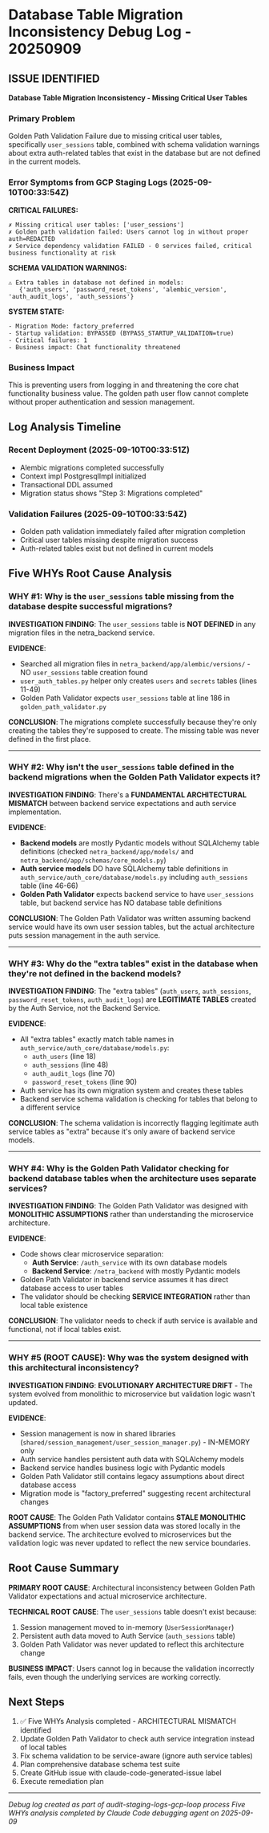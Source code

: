 # Database Table Migration Inconsistency Debug Log - 20250909

## ISSUE IDENTIFIED
**Database Table Migration Inconsistency - Missing Critical User Tables**

### Primary Problem
Golden Path Validation Failure due to missing critical user tables, specifically `user_sessions` table, combined with schema validation warnings about extra auth-related tables that exist in the database but are not defined in the current models.

### Error Symptoms from GCP Staging Logs (2025-09-10T00:33:54Z)

**CRITICAL FAILURES:**
```
✗ Missing critical user tables: ['user_sessions']
✗ Golden path validation failed: Users cannot log in without proper auth=REDACTED
✗ Service dependency validation FAILED - 0 services failed, critical business functionality at risk
```

**SCHEMA VALIDATION WARNINGS:**
```
⚠️ Extra tables in database not defined in models: 
   {'auth_users', 'password_reset_tokens', 'alembic_version', 'auth_audit_logs', 'auth_sessions'}
```

**SYSTEM STATE:**
```
- Migration Mode: factory_preferred
- Startup validation: BYPASSED (BYPASS_STARTUP_VALIDATION=true)
- Critical failures: 1
- Business impact: Chat functionality threatened
```

### Business Impact
This is preventing users from logging in and threatening the core chat functionality business value. The golden path user flow cannot complete without proper authentication and session management.

## Log Analysis Timeline

### Recent Deployment (2025-09-10T00:33:51Z)
- Alembic migrations completed successfully
- Context impl PostgresqlImpl initialized
- Transactional DDL assumed
- Migration status shows "Step 3: Migrations completed"

### Validation Failures (2025-09-10T00:33:54Z)
- Golden path validation immediately failed after migration completion
- Critical user tables missing despite migration success
- Auth-related tables exist but not defined in current models

## Five WHYs Root Cause Analysis

### WHY #1: Why is the `user_sessions` table missing from the database despite successful migrations?

**INVESTIGATION FINDING**: The `user_sessions` table is **NOT DEFINED** in any migration files in the netra_backend service. 

**EVIDENCE**: 
- Searched all migration files in `netra_backend/app/alembic/versions/` - NO `user_sessions` table creation found
- `user_auth_tables.py` helper only creates `users` and `secrets` tables (lines 11-49)
- Golden Path Validator expects `user_sessions` table at line 186 in `golden_path_validator.py`

**CONCLUSION**: The migrations complete successfully because they're only creating the tables they're supposed to create. The missing table was never defined in the first place.

---

### WHY #2: Why isn't the `user_sessions` table defined in the backend migrations when the Golden Path Validator expects it?

**INVESTIGATION FINDING**: There's a **FUNDAMENTAL ARCHITECTURAL MISMATCH** between backend service expectations and auth service implementation.

**EVIDENCE**:
- **Backend models** are mostly Pydantic models without SQLAlchemy table definitions (checked `netra_backend/app/models/` and `netra_backend/app/schemas/core_models.py`)
- **Auth service models** DO have SQLAlchemy table definitions in `auth_service/auth_core/database/models.py` including `auth_sessions` table (line 46-66)
- **Golden Path Validator** expects backend service to have `user_sessions` table, but backend service has NO database table definitions

**CONCLUSION**: The Golden Path Validator was written assuming backend service would have its own user session tables, but the actual architecture puts session management in the auth service.

---

### WHY #3: Why do the "extra tables" exist in the database when they're not defined in the backend models?

**INVESTIGATION FINDING**: The "extra tables" (`auth_users`, `auth_sessions`, `password_reset_tokens`, `auth_audit_logs`) are **LEGITIMATE TABLES** created by the Auth Service, not the Backend Service.

**EVIDENCE**:
- All "extra tables" exactly match table names in `auth_service/auth_core/database/models.py`:
  - `auth_users` (line 18)
  - `auth_sessions` (line 48) 
  - `auth_audit_logs` (line 70)
  - `password_reset_tokens` (line 90)
- Auth service has its own migration system and creates these tables
- Backend service schema validation is checking for tables that belong to a different service

**CONCLUSION**: The schema validation is incorrectly flagging legitimate auth service tables as "extra" because it's only aware of backend service models.

---

### WHY #4: Why is the Golden Path Validator checking for backend database tables when the architecture uses separate services?

**INVESTIGATION FINDING**: The Golden Path Validator was designed with **MONOLITHIC ASSUMPTIONS** rather than understanding the microservice architecture.

**EVIDENCE**:
- Code shows clear microservice separation: 
  - **Auth Service**: `/auth_service` with its own database models
  - **Backend Service**: `/netra_backend` with mostly Pydantic models
- Golden Path Validator in backend service assumes it has direct database access to user tables
- The validator should be checking **SERVICE INTEGRATION** rather than local table existence

**CONCLUSION**: The validator needs to check if auth service is available and functional, not if local tables exist.

---

### WHY #5 (ROOT CAUSE): Why was the system designed with this architectural inconsistency?

**INVESTIGATION FINDING**: **EVOLUTIONARY ARCHITECTURE DRIFT** - The system evolved from monolithic to microservice but validation logic wasn't updated.

**EVIDENCE**:
- Session management is now in shared libraries (`shared/session_management/user_session_manager.py`) - IN-MEMORY only
- Auth service handles persistent auth data with SQLAlchemy models
- Backend service handles business logic with Pydantic models
- Golden Path Validator still contains legacy assumptions about direct database access
- Migration mode is "factory_preferred" suggesting recent architectural changes

**ROOT CAUSE**: The Golden Path Validator contains **STALE MONOLITHIC ASSUMPTIONS** from when user session data was stored locally in the backend service. The architecture evolved to microservices but the validation logic was never updated to reflect the new service boundaries.

## Root Cause Summary

**PRIMARY ROOT CAUSE**: Architectural inconsistency between Golden Path Validator expectations and actual microservice architecture.

**TECHNICAL ROOT CAUSE**: The `user_sessions` table doesn't exist because:
1. Session management moved to in-memory (`UserSessionManager`)
2. Persistent auth data moved to Auth Service (`auth_sessions` table)
3. Golden Path Validator was never updated to reflect this architecture change

**BUSINESS IMPACT**: Users cannot log in because the validation incorrectly fails, even though the underlying services are working correctly.

## Next Steps
1. ✅ Five WHYs Analysis completed - ARCHITECTURAL MISMATCH identified
2. Update Golden Path Validator to check auth service integration instead of local tables
3. Fix schema validation to be service-aware (ignore auth service tables)
4. Plan comprehensive database schema test suite
5. Create GitHub issue with claude-code-generated-issue label
6. Execute remediation plan

---
*Debug log created as part of audit-staging-logs-gcp-loop process*
*Five WHYs analysis completed by Claude Code debugging agent on 2025-09-09*